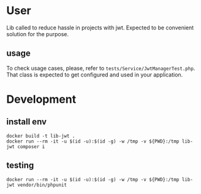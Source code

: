 # User
Lib called to reduce hassle in projects with jwt. Expected to be convenient solution for the purpose.

## usage
To check usage cases, please, refer to `tests/Service/JwtManagerTest.php`. That class is expected to get configured and used in your application.

# Development
## install env
```
docker build -t lib-jwt .
docker run --rm -it -u $(id -u):$(id -g) -w /tmp -v ${PWD}:/tmp lib-jwt composer i
```
## testing
```
docker run --rm -it -u $(id -u):$(id -g) -w /tmp -v ${PWD}:/tmp lib-jwt vendor/bin/phpunit
```
